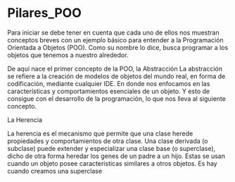# Pilares_POO
Para iniciar se debe tener en cuenta que cada uno de ellos nos muestran conceptos breves con un ejemplo 
básico para entender a la Programación Orientada a Objetos (POO). Como su nombre lo dice, busca programar a 
los objetos que tenemos a nuestro alrededor.

De aquí nace el primer concepto de la POO, la Abstracción
La abstracción se refiere a la creación de modelos de objetos del mundo real, en forma de codificación, 
mediante cualquier IDE. En donde nos enfocamos en las características y comportamientos esenciales de un objeto. 
Y esto de consigue con el desarrollo de la programación, lo que nos lleva al siguiente concepto.

La Herencia

La herencia es el mecanismo que permite que una clase herede propiedades y comportamientos de otra clase. Una clase 
derivada (o subclase) puede extender y especializar una clase base (o superclase), dicho de otra forma heredar los 
genes de un padre a un hijo. Estas se usan cuando un objeto posee caracteristicas similares a otros objetos. Es hay 
cuando creamos una superclase 
